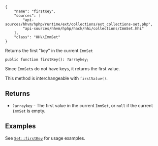 ``` yamlmeta
{
    "name": "firstKey",
    "sources": [
        "api-sources/hhvm/hphp/runtime/ext/collections/ext_collections-set.php",
        "api-sources/hhvm/hphp/hack/hhi/collections/ImmSet.hhi"
    ],
    "class": "HH\\ImmSet"
}
```




Returns the first "key" in the current ` ImmSet `




``` Hack
public function firstKey(): ?arraykey;
```




Since ` ImmSet `s do not have keys, it returns the first value.




This method is interchangeable with ` firstValue() `.




## Returns




+ ` ?arraykey ` - The first value in the current `` ImmSet ``, or ``` null ``` if the
  current ```` ImmSet ```` is empty.




## Examples




See [` Set::firstKey `](</hack/reference/class/Set/firstKey/#examples>) for usage examples.
<!-- HHAPIDOC -->
